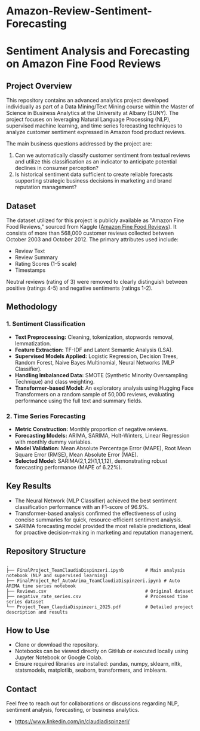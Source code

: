# Amazon-Review-Sentiment-Forecasting

# Sentiment Analysis and Forecasting on Amazon Fine Food Reviews

## Project Overview

This repository contains an advanced analytics project developed individually as part of a Data Mining/Text Mining course within the Master of Science in Business Analytics at the University at Albany (SUNY). The project focuses on leveraging Natural Language Processing (NLP), supervised machine learning, and time series forecasting techniques to analyze customer sentiment expressed in Amazon food product reviews.

The main business questions addressed by the project are:

1. Can we automatically classify customer sentiment from textual reviews and utilize this classification as an indicator to anticipate potential declines in consumer perception?
2. Is historical sentiment data sufficient to create reliable forecasts supporting strategic business decisions in marketing and brand reputation management?

## Dataset

The dataset utilized for this project is publicly available as "Amazon Fine Food Reviews," sourced from Kaggle ([Amazon Fine Food Reviews](https://www.kaggle.com/datasets/snap/amazon-fine-food-reviews)). It consists of more than 568,000 customer reviews collected between October 2003 and October 2012. The primary attributes used include:

* Review Text
* Review Summary
* Rating Scores (1-5 scale)
* Timestamps

Neutral reviews (rating of 3) were removed to clearly distinguish between positive (ratings 4-5) and negative sentiments (ratings 1-2).

## Methodology

### 1. Sentiment Classification

* **Text Preprocessing:** Cleaning, tokenization, stopwords removal, lemmatization.
* **Feature Extraction:** TF-IDF and Latent Semantic Analysis (LSA).
* **Supervised Models Applied:** Logistic Regression, Decision Trees, Random Forest, Naive Bayes Multinomial, Neural Networks (MLP Classifier).
* **Handling Imbalanced Data:** SMOTE (Synthetic Minority Oversampling Technique) and class weighting.
* **Transformer-based Model:** An exploratory analysis using Hugging Face Transformers on a random sample of 50,000 reviews, evaluating performance using the full text and summary fields.

### 2. Time Series Forecasting

* **Metric Construction:** Monthly proportion of negative reviews.
* **Forecasting Models:** ARIMA, SARIMA, Holt-Winters, Linear Regression with monthly dummy variables.
* **Model Validation:** Mean Absolute Percentage Error (MAPE), Root Mean Square Error (RMSE), Mean Absolute Error (MAE).
* **Selected Model:** SARIMA(2,1,2)(1,1,1,12), demonstrating robust forecasting performance (MAPE of 6.22%).

## Key Results

* The Neural Network (MLP Classifier) achieved the best sentiment classification performance with an F1-score of 96.9%.
* Transformer-based analysis confirmed the effectiveness of using concise summaries for quick, resource-efficient sentiment analysis.
* SARIMA forecasting model provided the most reliable predictions, ideal for proactive decision-making in marketing and reputation management.

## Repository Structure

```
.
├── FinalProject_TeamClaudiaDispinzeri.ipynb        # Main analysis notebook (NLP and supervised learning)
├── FinalProject_Ref_AutoArima_TeamClaudiaDispinzeri.ipynb # Auto ARIMA time series notebook
├── Reviews.csv                                     # Original dataset
├── negative_rate_series.csv                        # Processed time series dataset
└── Project_Team_ClaudiaDispinzeri_2025.pdf         # Detailed project description and results
```

## How to Use

* Clone or download the repository.
* Notebooks can be viewed directly on GitHub or executed locally using Jupyter Notebook or Google Colab.
* Ensure required libraries are installed: pandas, numpy, sklearn, nltk, statsmodels, matplotlib, seaborn, transformers, and imblearn.

## Contact

Feel free to reach out for collaborations or discussions regarding NLP, sentiment analysis, forecasting, or business analytics.

* https://www.linkedin.com/in/claudiadispinzeri/
